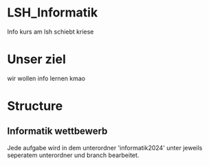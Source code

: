 # LSH_Informatik
Info kurs am lsh schiebt kriese

# Unser ziel
wir wollen info lernen kmao

# Structure
## Informatik wettbewerb
Jede aufgabe wird in dem unterordner 'informatik2024' unter jeweils seperatem unterordner und branch bearbeitet. 
